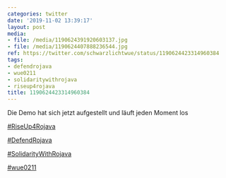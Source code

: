 ```yaml
---
categories: twitter
date: '2019-11-02 13:39:17'
layout: post
media:
- file: /media/1190624391920603137.jpg
- file: /media/1190624407888236544.jpg
ref: https://twitter.com/schwarzlichtwue/status/1190624423314960384
tags:
- defendrojava
- wue0211
- solidaritywithrojava
- riseup4rojava
title: 1190624423314960384
---
```

Die Demo hat sich jetzt aufgestellt und läuft jeden Moment los

[#RiseUp4Rojava](/t/riseup4rojava)

[#DefendRojava](/t/defendrojava)

[#SolidarityWithRojava](/t/solidaritywithrojava)

[#wue0211](/t/wue0211) 